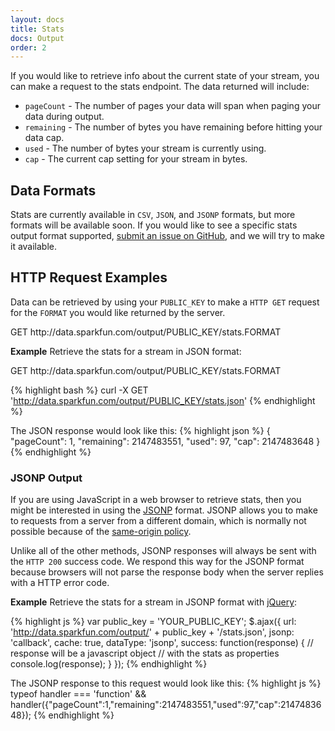 ```yaml
---
layout: docs
title: Stats
docs: Output
order: 2
---
```


If you would like to retrieve info about the current state of your stream, you can make a request to the stats endpoint.  The
data returned will include:

* `pageCount` - The number of pages your data will span when paging your data during output.
* `remaining` - The number of bytes you have remaining before hitting your data cap.
* `used` - The number of bytes your stream is currently using.
* `cap` - The current cap setting for your stream in bytes.

## Data Formats
Stats are currently available in `CSV`, `JSON`, and `JSONP` formats, but more formats will be available soon.  If you
would like to see a specific stats output format supported, [submit an issue on GitHub](https://github.com/sparkfun/phant/issues),
and we will try to make it available.

## HTTP Request Examples
Data can be retrieved by using your `PUBLIC_KEY` to make a `HTTP GET` request for the `FORMAT` you would like
returned by the server.

<div class="url">
  <span class="method GET">GET</span>
  http://data.sparkfun.com/output/PUBLIC_KEY/stats.FORMAT
</div>

**Example** Retrieve the stats for a stream in JSON format:

<div class="url">
  <span class="method GET">GET</span>
  http://data.sparkfun.com/output/PUBLIC_KEY/stats.FORMAT
</div>

{% highlight bash %}
curl -X GET 'http://data.sparkfun.com/output/PUBLIC_KEY/stats.json'
{% endhighlight %}

The JSON response would look like this:
{% highlight json %}
{
    "pageCount": 1,
    "remaining": 2147483551,
    "used": 97,
    "cap": 2147483648
  }
{% endhighlight %}

### JSONP Output
If you are using JavaScript in a web browser to retrieve stats, then you might be interested in using the
[JSONP](http://en.wikipedia.org/wiki/JSONP) format.  JSONP allows you to make to requests from a server
from a different domain, which is normally not possible because of the
[same-origin policy](http://en.wikipedia.org/wiki/Same-origin_policy).

Unlike all of the other methods, JSONP responses will always be sent with the `HTTP 200` success code.  We respond
this way for the JSONP format because browsers will not parse the response body when the server replies with a HTTP error code.

**Example** Retrieve the stats for a stream in JSONP format with [jQuery](http://jquery.com):

{% highlight js %}
var public_key = 'YOUR_PUBLIC_KEY';
 $.ajax({
   url: 'http://data.sparkfun.com/output/' + public_key + '/stats.json',
   jsonp: 'callback',
   cache: true,
   dataType: 'jsonp',
   success: function(response) {
     // response will be a javascript object
     // with the stats as properties
     console.log(response);
   }
 });
{% endhighlight %}

The JSONP response to this request would look like this:
{% highlight js %}
typeof handler === 'function' && handler({"pageCount":1,"remaining":2147483551,"used":97,"cap":2147483648});
{% endhighlight %}

